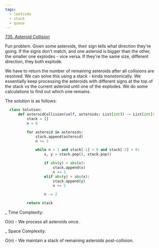 ```yaml
---
tags:
  - leetcode
  - stack
  - queue
---
```


<a href="https://leetcode.com/problems/asteroid-collision/">735. Asteroid
Collision</a>

Fun problem. Given some asteroids, their sign tells what direction they're
going. If the signs don't match, and one asteroid is bigger than the other, the
smaller one explodes - vice versa. If they're the same size, different
direction, they both explode.

We have to return the number of remaining asteroids after all collisions are
resolved. We can solve this using a stack - kinda monotonically. We essentially
keep processing the asteroids with different signs at the top of the stack vs
the current asteroid until one of the explodes. We do some calculations to find
out which one remains.

The solution is as follows:

```python
  class Solution:
      def asteroidCollision(self, asteroids: List[int]) -> List[int]:
          stack = []
          n = 0

          for asteroid in asteroids:
              stack.append(asteroid)
              n += 1

              while n > 1 and stack[-1] < 0 and stack[-2] > 0:
                  x, y = stack.pop(), stack.pop()

                  if abs(y) < abs(x):
                      stack.append(x)
                      n += 1
                  elif abs(y) > abs(x):
                      stack.append(y)
                      n += 1

                  n -= 2

          return stack
```

\_ Time Complexity:

O(n) - We process all asteroids once.

\_ Space Complexity:

O(n) - We maintain a stack of remaining asteroids post-collision.
